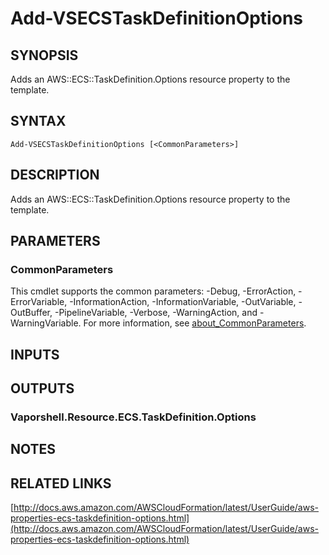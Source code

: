 # Add-VSECSTaskDefinitionOptions

## SYNOPSIS
Adds an AWS::ECS::TaskDefinition.Options resource property to the template.

## SYNTAX

```
Add-VSECSTaskDefinitionOptions [<CommonParameters>]
```

## DESCRIPTION
Adds an AWS::ECS::TaskDefinition.Options resource property to the template.

## PARAMETERS

### CommonParameters
This cmdlet supports the common parameters: -Debug, -ErrorAction, -ErrorVariable, -InformationAction, -InformationVariable, -OutVariable, -OutBuffer, -PipelineVariable, -Verbose, -WarningAction, and -WarningVariable. For more information, see [about_CommonParameters](http://go.microsoft.com/fwlink/?LinkID=113216).

## INPUTS

## OUTPUTS

### Vaporshell.Resource.ECS.TaskDefinition.Options
## NOTES

## RELATED LINKS

[http://docs.aws.amazon.com/AWSCloudFormation/latest/UserGuide/aws-properties-ecs-taskdefinition-options.html](http://docs.aws.amazon.com/AWSCloudFormation/latest/UserGuide/aws-properties-ecs-taskdefinition-options.html)

